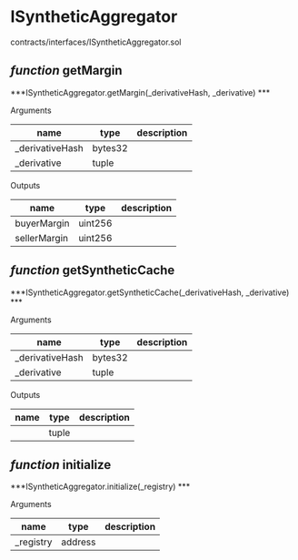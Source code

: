 # ISyntheticAggregator

contracts/interfaces/ISyntheticAggregator.sol

## *function* getMargin

***ISyntheticAggregator.getMargin(_derivativeHash, _derivative) ***

Arguments

| **name** | **type** | **description** |
|-|-|-|
| _derivativeHash | bytes32 |  |
| _derivative | tuple |  |

Outputs

| **name** | **type** | **description** |
|-|-|-|
| buyerMargin | uint256 |  |
| sellerMargin | uint256 |  |



## *function* getSyntheticCache

***ISyntheticAggregator.getSyntheticCache(_derivativeHash, _derivative) ***

Arguments

| **name** | **type** | **description** |
|-|-|-|
| _derivativeHash | bytes32 |  |
| _derivative | tuple |  |

Outputs

| **name** | **type** | **description** |
|-|-|-|
|  | tuple |  |



## *function* initialize

***ISyntheticAggregator.initialize(_registry) ***

Arguments

| **name** | **type** | **description** |
|-|-|-|
| _registry | address |  |


